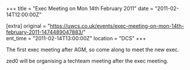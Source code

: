 +++
title = "Exec Meeting on Mon 14th February 2011"
date = "2011-02-14T12:00:00Z"

[extra]
original = "https://uwcs.co.uk/events/exec-meeting-on-mon-14th-february-2011-1474489047883/"    
ent_time = "2011-02-14T13:00:00Z"
location = "DCS"
+++

The first exec meeting after AGM, so come along to meet the new exec.

zed0 will be organising a techteam meeting after the exec meeting.

